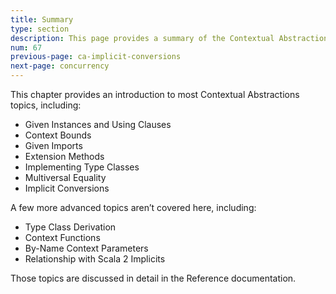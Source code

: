 ```yaml
---
title: Summary
type: section
description: This page provides a summary of the Contextual Abstractions lessons.
num: 67
previous-page: ca-implicit-conversions
next-page: concurrency
---
```


This chapter provides an introduction to most Contextual Abstractions topics, including:

- Given Instances and Using Clauses
- Context Bounds
- Given Imports
- Extension Methods
- Implementing Type Classes
- Multiversal Equality
- Implicit Conversions

A few more advanced topics aren’t covered here, including:

- Type Class Derivation
- Context Functions
- By-Name Context Parameters
- Relationship with Scala 2 Implicits

Those topics are discussed in detail in the Reference documentation.






